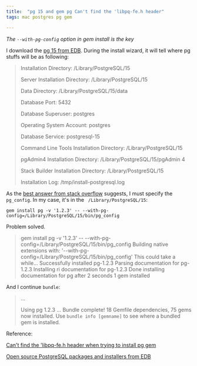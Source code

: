 ```yaml
---
title:  "pg 15 and gem pg Can't find the 'libpq-fe.h header"
tags: mac postgres pg gem

---
```


*The `--with-pg-config` option in gem install is the key*

I download the [pg 15 from EDB](https://www.enterprisedb.com/downloads/postgres-postgresql-downloads). During the install wizard, it will tell where pg  stuffs will be as following:

> Installation Directory: /Library/PostgreSQL/15
>
> Server Installation Directory: /Library/PostgreSQL/15
>
> Data Directory: /Library/PostgreSQL/15/data
>
> Database Port: 5432
>
> Database Superuser: postgres
>
> Operating System Account: postgres
>
> Database Service: postgresql-15
>
> Command Line Tools Installation Directory: /Library/PostgreSQL/15
>
> pgAdmin4 Installation Directory: /Library/PostgreSQL/15/pgAdmin 4
>
> Stack Builder Installation Directory: /Library/PostgreSQL/15
>
> Installation Log: /tmp/install-postgresql.log

As the [best answer from stack overflow](http://stackoverflow.com/questions/6040583/ddg#6040822) suggests, I must specify the `pg_config`. In my case, it's in the ` /Library/PostgreSQL/15`:

```shell
gem install pg -v '1.2.3' -- --with-pg-config=/Library/PostgreSQL/15/bin/pg_config
```

Problem solved.

> gem install pg -v '1.2.3' -- --with-pg-config=/Library/PostgreSQL/15/bin/pg_config
> Building native extensions with: '--with-pg-config=/Library/PostgreSQL/15/bin/pg_config'
> This could take a while...
> Successfully installed pg-1.2.3
> Parsing documentation for pg-1.2.3
> Installing ri documentation for pg-1.2.3
> Done installing documentation for pg after 2 seconds
> 1 gem installed

And I continue `bundle`:

> ...
>
> Using pg 1.2.3
> ...
> Bundle complete! 18 Gemfile dependencies, 75 gems now installed.
> Use `bundle info [gemname]` to see where a bundled gem is installed.

Reference:

[Can't find the 'libpq-fe.h header when trying to install pg gem](http://stackoverflow.com/questions/6040583/ddg#6040822)

[Open source PostgreSQL packages and installers from EDB](https://www.enterprisedb.com/downloads/postgres-postgresql-downloads)
